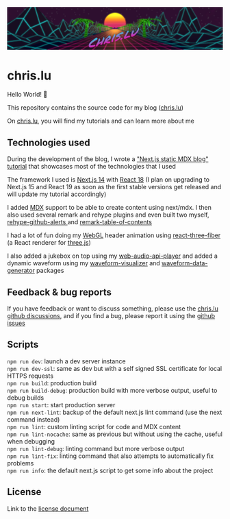<a href="https://chris.lu">
  <picture>
    <source media="(prefers-color-scheme: dark)" srcset="https://raw.githubusercontent.com/chrisweb/chrisweb/main/public/chris-lu_banner.avif" type="image/avif" />
    <source media="(prefers-color-scheme: dark)" srcset="https://raw.githubusercontent.com/chrisweb/chrisweb/main/public/chris-lu_banner.webp" type="image/webp" />
    <source media="(prefers-color-scheme: light)" srcset="https://raw.githubusercontent.com/chrisweb/chrisweb/main/public/chris-lu_banner.avif" type="image/avif" />
    <source media="(prefers-color-scheme: light)" srcset="https://raw.githubusercontent.com/chrisweb/chrisweb/main/public/chris-lu_banner.webp" type="image/webp" />
    <img src="https://raw.githubusercontent.com/chrisweb/chrisweb/main/public/chris-lu_banner.jpg" alt="chris.lu banner" />
  </picture>
</a>

# chris.lu

Hello World! 👋 

This repository contains the source code for my blog ([chris.lu](https://chris.lu))

On [chris.lu](https://chris.lu), you will find my tutorials and can learn more about me

## Technologies used

During the development of the blog, I wrote a ["Next.js static MDX blog" tutorial](https://chris.lu/web-development/tutorials/next-js-static-mdx-blog) that showcases most of the technologies that I used

The framework I used is [Next.js 14](https://github.com/vercel/next.js) with [React 18](https://github.com/facebook/react) (I plan on upgrading to Next.js 15 and React 19 as soon as the first stable versions get released and will update my tutorial accordingly)

I added [MDX](https://mdxjs.com/) support to be able to create content using next/mdx. I then also used several remark and rehype plugins and even built two myself, [rehype-github-alerts
](https://github.com/chrisweb/rehype-github-alerts) and [remark-table-of-contents
](https://github.com/chrisweb/remark-table-of-contents)

I had a lot of fun doing my [WebGL](https://developer.mozilla.org/en-US/docs/Web/API/WebGL_API) header animation using [react-three-fiber](https://github.com/pmndrs/react-three-fiber) (a React renderer for [three.js](https://github.com/mrdoob/three.js))

I also added a jukebox on top using my [web-audio-api-player](https://github.com/chrisweb/web-audio-api-player) and added a dynamic waveform using my [waveform-visualizer](https://github.com/chrisweb/waveform-visualizer) and [waveform-data-generator](https://github.com/chrisweb/waveform-data-generator) packages

## Feedback & bug reports

If you have feedback or want to discuss something, please use the [chris.lu github discussions](https://github.com/chrisweb/chris.lu/discussions), and if you find a bug, please report it using the [github issues](https://github.com/chrisweb/chris.lu/issues)

## Scripts

`npm run dev`: launch a dev server instance  
`npm run dev-ssl`: same as dev but with a self signed SSL certificate for local HTTPS requests  
`npm run build`: production build  
`npm run build-debug`: production build with more verbose output, useful to debug builds  
`npm run start`: start production server  
`npm run next-lint`: backup of the default next.js lint command (use the next command instead)  
`npm run lint`: custom linting script for code and MDX content  
`npm run lint-nocache`: same as previous but without using the cache, useful when debugging  
`npm run lint-debug`: linting command but more verbose output  
`npm run lint-fix`: linting command that also attempts to automatically fix problems  
`npm run info`: the default next.js script to get some info about the project  

## License

Link to the [license document](https://github.com/chrisweb/chris.lu/blob/main/LICENSE)  
